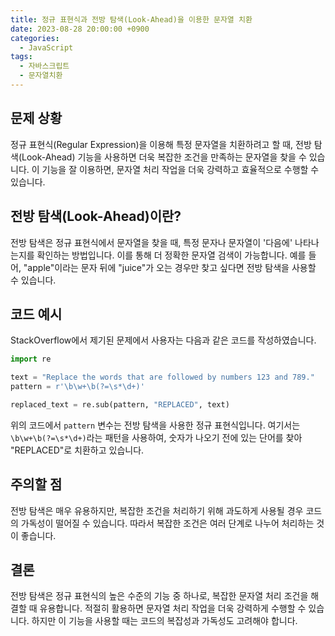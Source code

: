 ```yaml
---
title: 정규 표현식과 전방 탐색(Look-Ahead)을 이용한 문자열 치환
date: 2023-08-28 20:00:00 +0900
categories:
  - JavaScript
tags:
  - 자바스크립트
  - 문자열치환
---
```


## 문제 상황

정규 표현식(Regular Expression)을 이용해 특정 문자열을 치환하려고 할 때, 전방 탐색(Look-Ahead) 기능을 사용하면 더욱 복잡한 조건을 만족하는 문자열을 찾을 수 있습니다. 이 기능을 잘 이용하면, 문자열 처리 작업을 더욱 강력하고 효율적으로 수행할 수 있습니다.

## 전방 탐색(Look-Ahead)이란?

전방 탐색은 정규 표현식에서 문자열을 찾을 때, 특정 문자나 문자열이 '다음에' 나타나는지를 확인하는 방법입니다. 이를 통해 더 정확한 문자열 검색이 가능합니다. 예를 들어, "apple"이라는 문자 뒤에 "juice"가 오는 경우만 찾고 싶다면 전방 탐색을 사용할 수 있습니다.

## 코드 예시

StackOverflow에서 제기된 문제에서 사용자는 다음과 같은 코드를 작성하였습니다.

```python
import re

text = "Replace the words that are followed by numbers 123 and 789."
pattern = r'\b\w+\b(?=\s*\d+)'

replaced_text = re.sub(pattern, "REPLACED", text)
```

위의 코드에서 `pattern` 변수는 전방 탐색을 사용한 정규 표현식입니다. 여기서는 `\b\w+\b(?=\s*\d+)`라는 패턴을 사용하여, 숫자가 나오기 전에 있는 단어를 찾아 "REPLACED"로 치환하고 있습니다.

## 주의할 점

전방 탐색은 매우 유용하지만, 복잡한 조건을 처리하기 위해 과도하게 사용될 경우 코드의 가독성이 떨어질 수 있습니다. 따라서 복잡한 조건은 여러 단계로 나누어 처리하는 것이 좋습니다.

## 결론

전방 탐색은 정규 표현식의 높은 수준의 기능 중 하나로, 복잡한 문자열 처리 조건을 해결할 때 유용합니다. 적절히 활용하면 문자열 처리 작업을 더욱 강력하게 수행할 수 있습니다. 하지만 이 기능을 사용할 때는 코드의 복잡성과 가독성도 고려해야 합니다.